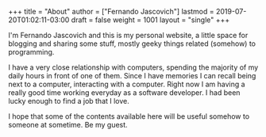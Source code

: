 +++
title = "About"
author = ["Fernando Jascovich"]
lastmod = 2019-07-20T01:02:11-03:00
draft = false
weight = 1001
layout = "single"
+++

I'm Fernando Jascovich and this is my personal website, a little space for blogging and sharing some stuff, mostly geeky things related (somehow) to programming.

I have a very close relationship with computers, spending the majority of my daily hours in front of one of them. Since I have memories I can recall being next to a computer, interacting with a computer. Right now I am having a really good time working everyday as a software developer. I had been lucky enough to find a job that I love.

I hope that some of the contents available here will be useful somehow to someone at sometime. Be my guest.
